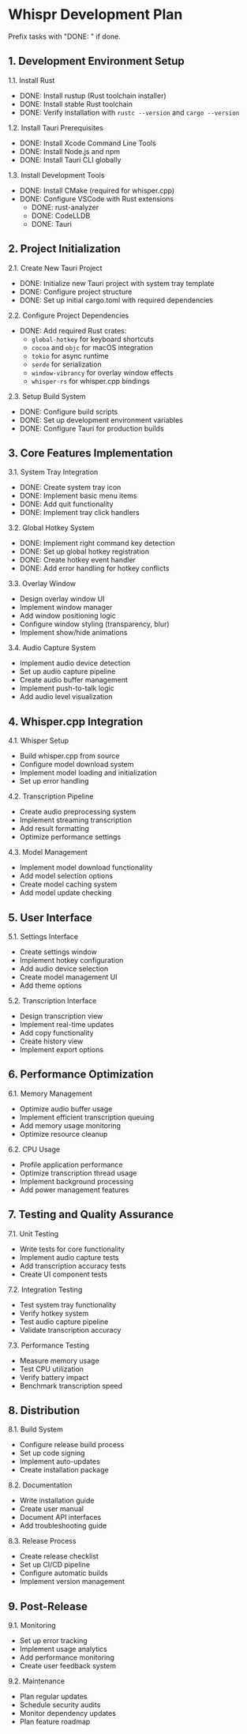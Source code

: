 # Whispr Development Plan

Prefix tasks with "DONE: " if done.

## 1. Development Environment Setup
1.1. Install Rust
   - DONE: Install rustup (Rust toolchain installer)
   - DONE: Install stable Rust toolchain
   - DONE: Verify installation with `rustc --version` and `cargo --version`

1.2. Install Tauri Prerequisites
   - DONE: Install Xcode Command Line Tools
   - DONE: Install Node.js and npm
   - DONE: Install Tauri CLI globally

1.3. Install Development Tools
   - DONE: Install CMake (required for whisper.cpp)
   - DONE: Configure VSCode with Rust extensions
     - DONE: rust-analyzer
     - DONE: CodeLLDB
     - DONE: Tauri

## 2. Project Initialization
2.1. Create New Tauri Project
   - DONE: Initialize new Tauri project with system tray template
   - DONE: Configure project structure
   - DONE: Set up initial cargo.toml with required dependencies

2.2. Configure Project Dependencies
   - DONE: Add required Rust crates:
     - `global-hotkey` for keyboard shortcuts
     - `cocoa` and `objc` for macOS integration
     - `tokio` for async runtime
     - `serde` for serialization
     - `window-vibrancy` for overlay window effects
     - `whisper-rs` for whisper.cpp bindings

2.3. Setup Build System
   - DONE: Configure build scripts
   - DONE: Set up development environment variables
   - DONE: Configure Tauri for production builds

## 3. Core Features Implementation
3.1. System Tray Integration
   - DONE: Create system tray icon
   - DONE: Implement basic menu items
   - DONE: Add quit functionality
   - DONE: Implement tray click handlers

3.2. Global Hotkey System
   - DONE: Implement right command key detection
   - DONE: Set up global hotkey registration
   - DONE: Create hotkey event handler
   - DONE: Add error handling for hotkey conflicts

3.3. Overlay Window
   - Design overlay window UI
   - Implement window manager
   - Add window positioning logic
   - Configure window styling (transparency, blur)
   - Implement show/hide animations

3.4. Audio Capture System
   - Implement audio device detection
   - Set up audio capture pipeline
   - Create audio buffer management
   - Implement push-to-talk logic
   - Add audio level visualization

## 4. Whisper.cpp Integration
4.1. Whisper Setup
   - Build whisper.cpp from source
   - Configure model download system
   - Implement model loading and initialization
   - Set up error handling

4.2. Transcription Pipeline
   - Create audio preprocessing system
   - Implement streaming transcription
   - Add result formatting
   - Optimize performance settings

4.3. Model Management
   - Implement model download functionality
   - Add model selection options
   - Create model caching system
   - Add model update checking

## 5. User Interface
5.1. Settings Interface
   - Create settings window
   - Implement hotkey configuration
   - Add audio device selection
   - Create model management UI
   - Add theme options

5.2. Transcription Interface
   - Design transcription view
   - Implement real-time updates
   - Add copy functionality
   - Create history view
   - Implement export options

## 6. Performance Optimization
6.1. Memory Management
   - Optimize audio buffer usage
   - Implement efficient transcription queuing
   - Add memory usage monitoring
   - Optimize resource cleanup

6.2. CPU Usage
   - Profile application performance
   - Optimize transcription thread usage
   - Implement background processing
   - Add power management features

## 7. Testing and Quality Assurance
7.1. Unit Testing
   - Write tests for core functionality
   - Implement audio capture tests
   - Add transcription accuracy tests
   - Create UI component tests

7.2. Integration Testing
   - Test system tray functionality
   - Verify hotkey system
   - Test audio capture pipeline
   - Validate transcription accuracy

7.3. Performance Testing
   - Measure memory usage
   - Test CPU utilization
   - Verify battery impact
   - Benchmark transcription speed

## 8. Distribution
8.1. Build System
   - Configure release build process
   - Set up code signing
   - Implement auto-updates
   - Create installation package

8.2. Documentation
   - Write installation guide
   - Create user manual
   - Document API interfaces
   - Add troubleshooting guide

8.3. Release Process
   - Create release checklist
   - Set up CI/CD pipeline
   - Configure automatic builds
   - Implement version management

## 9. Post-Release
9.1. Monitoring
   - Set up error tracking
   - Implement usage analytics
   - Add performance monitoring
   - Create user feedback system

9.2. Maintenance
   - Plan regular updates
   - Schedule security audits
   - Monitor dependency updates
   - Plan feature roadmap
